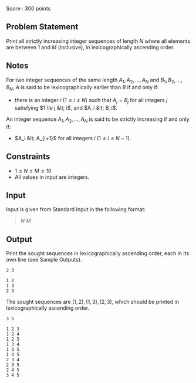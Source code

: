 Score : $300$ points

## Problem Statement

Print all strictly increasing integer sequences of length $N$ where all elements are between $1$ and $M$ (inclusive), in lexicographically ascending order.

## Notes

For two integer sequences of the same length $A_1,A_2,\dots,A_N$ and  $B_1,B_2,\dots,B_N$, $A$ is said to be lexicographically earlier than $B$ if and only if:

- there is an integer $i$ $(1 \le i \le N)$ such that $A_j=B_j$ for all integers $j$ satisfying $1 \le j &lt; i$, and $A_i &lt; B_i$.

An integer sequence $A_1,A_2,\dots,A_N$ is said to be strictly increasing if and only if:

- $A_i &lt; A_{i+1}$ for all integers $i$ $(1 \le i \le N-1)$.

## Constraints

- $1 \le N \le M \le 10$
- All values in input are integers.

## Input

Input is given from Standard Input in the following format:

> $N$ $M$

## Output

Print the sought sequences in lexicographically ascending order, each in its own line (see Sample Outputs).

```input1
2 3
```

```output1
1 2 
1 3 
2 3
```

The sought sequences are $(1,2),(1,3),(2,3)$, which should be printed in lexicographically ascending order.

```input2
3 5
```

```output2
1 2 3 
1 2 4 
1 2 5 
1 3 4 
1 3 5 
1 4 5 
2 3 4 
2 3 5 
2 4 5 
3 4 5
```
